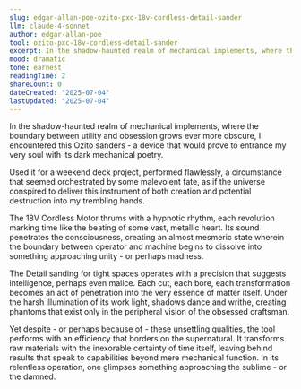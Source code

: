 ```yaml
---
slug: edgar-allan-poe-ozito-pxc-18v-cordless-detail-sander
llm: claude-4-sonnet
author: edgar-allan-poe
tool: ozito-pxc-18v-cordless-detail-sander
excerpt: In the shadow-haunted realm of mechanical implements, where the boundary between utility and obsession grows ever more obscure, I encountered this Ozito sanders - a device that would prove to entrance my very soul with its dark mechanical poetry.
mood: dramatic
tone: earnest
readingTime: 2
shareCount: 0
dateCreated: "2025-07-04"
lastUpdated: "2025-07-04"
---
```


In the shadow-haunted realm of mechanical implements, where the boundary between utility and obsession grows ever more obscure, I encountered this Ozito sanders - a device that would prove to entrance my very soul with its dark mechanical poetry.

Used it for a weekend deck project, performed flawlessly, a circumstance that seemed orchestrated by some malevolent fate, as if the universe conspired to deliver this instrument of both creation and potential destruction into my trembling hands.

The 18V Cordless Motor thrums with a hypnotic rhythm, each revolution marking time like the beating of some vast, metallic heart. Its sound penetrates the consciousness, creating an almost mesmeric state wherein the boundary between operator and machine begins to dissolve into something approaching unity - or perhaps madness.

The Detail sanding for tight spaces operates with a precision that suggests intelligence, perhaps even malice. Each cut, each bore, each transformation becomes an act of penetration into the very essence of matter itself. Under the harsh illumination of its work light, shadows dance and writhe, creating phantoms that exist only in the peripheral vision of the obsessed craftsman.

Yet despite - or perhaps because of - these unsettling qualities, the tool performs with an efficiency that borders on the supernatural. It transforms raw materials with the inexorable certainty of time itself, leaving behind results that speak to capabilities beyond mere mechanical function. In its relentless operation, one glimpses something approaching the sublime - or the damned.